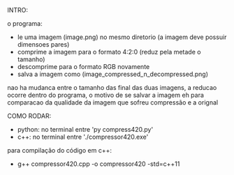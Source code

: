 INTRO:

o programa:
*   le uma imagem (image.png) no mesmo diretorio (a imagem deve possuir dimensoes pares)
*   comprime a imagem para o formato 4:2:0 (reduz pela metade o tamanho)
*   descomprime para o formato RGB novamente
*   salva a imagem como (image_compressed_n_decompressed.png)

nao ha mudanca entre o tamanho das final das duas imagens, a reducao ocorre dentro do programa,
o motivo de se salvar a imagem eh para comparacao da qualidade da imagem que sofreu compressão e a orignal

COMO RODAR:

*   python: no terminal entre 'py compress420.py'
*   c++: no terminal entre './compressor420.exe'

para compilação do código em c++:

*   g++ compressor420.cpp -o compressor420 -std=c++11
